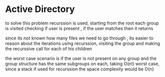 # Active Directory
to solve this problem recurssion is used, starting from the root each group is visited checking if user is present , if the user matches then it returns

since its not known how many files we need to go through , its easier to reason about the iterations using recurssion, visiting the group and making the recurssive call for each of his children

the worst case scenario is if the user is not present on any group and the group structure has the same subgroups on each, taking O(n!) worst case, since a stack if used for recurssion the space complexity would be O(n)
